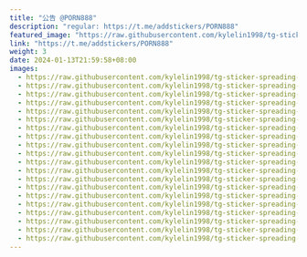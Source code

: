 ```yaml
---
title: "公告 @PORN888"
description: "regular: https://t.me/addstickers/PORN888"
featured_image: "https://raw.githubusercontent.com/kylelin1998/tg-sticker-spreading-worldwide-images/main/img/f72432f5-6c42-47b4-a36b-c7f6ea9f39f7.jpg"
link: "https://t.me/addstickers/PORN888"
weight: 3
date: 2024-01-13T21:59:58+08:00
images:
  - https://raw.githubusercontent.com/kylelin1998/tg-sticker-spreading-worldwide-images/main/img/f72432f5-6c42-47b4-a36b-c7f6ea9f39f7.jpg
  - https://raw.githubusercontent.com/kylelin1998/tg-sticker-spreading-worldwide-images/main/img/5c442c22-4478-44fc-b0ca-944b40a88d4e.jpg
  - https://raw.githubusercontent.com/kylelin1998/tg-sticker-spreading-worldwide-images/main/img/74682ac0-69cd-437a-9ffd-66b483cbdddf.jpg
  - https://raw.githubusercontent.com/kylelin1998/tg-sticker-spreading-worldwide-images/main/img/819e1608-8111-4aa4-bb72-0f91be43b70f.jpg
  - https://raw.githubusercontent.com/kylelin1998/tg-sticker-spreading-worldwide-images/main/img/f83372fb-92f9-4bea-b72e-d55e529cb912.jpg
  - https://raw.githubusercontent.com/kylelin1998/tg-sticker-spreading-worldwide-images/main/img/6ac42089-55db-4ec1-ba58-f309c134c671.jpg
  - https://raw.githubusercontent.com/kylelin1998/tg-sticker-spreading-worldwide-images/main/img/d3516f1b-d8f7-4b9b-a994-31da52ef7017.jpg
  - https://raw.githubusercontent.com/kylelin1998/tg-sticker-spreading-worldwide-images/main/img/83139d94-33bf-4483-9a73-f45bf8c49efb.jpg
  - https://raw.githubusercontent.com/kylelin1998/tg-sticker-spreading-worldwide-images/main/img/9ba720f1-6bbb-4c2b-9815-b0a813a8e0b9.jpg
  - https://raw.githubusercontent.com/kylelin1998/tg-sticker-spreading-worldwide-images/main/img/1ed392df-e99d-4c82-ae1d-9510a487a64f.jpg
  - https://raw.githubusercontent.com/kylelin1998/tg-sticker-spreading-worldwide-images/main/img/e2d193bf-d49d-4089-9565-287a54ccd678.jpg
  - https://raw.githubusercontent.com/kylelin1998/tg-sticker-spreading-worldwide-images/main/img/fb0fe258-4f80-44c0-b269-1acd279755c4.jpg
  - https://raw.githubusercontent.com/kylelin1998/tg-sticker-spreading-worldwide-images/main/img/fae64fd7-d2b8-43f2-aa74-a2668d8404ac.jpg
  - https://raw.githubusercontent.com/kylelin1998/tg-sticker-spreading-worldwide-images/main/img/e103b5c5-d063-44ea-b016-d536cfddbca8.jpg
  - https://raw.githubusercontent.com/kylelin1998/tg-sticker-spreading-worldwide-images/main/img/4dca1d6d-70d6-4a0c-897f-144be2e379bb.jpg
  - https://raw.githubusercontent.com/kylelin1998/tg-sticker-spreading-worldwide-images/main/img/bf5b0f72-6ca2-48f5-b835-a75b56cef7ad.jpg
  - https://raw.githubusercontent.com/kylelin1998/tg-sticker-spreading-worldwide-images/main/img/f52aab3e-d8a8-4c03-85e7-96ff01f70b1c.jpg
  - https://raw.githubusercontent.com/kylelin1998/tg-sticker-spreading-worldwide-images/main/img/e0144275-0920-47de-85f8-344f5838010a.jpg
  - https://raw.githubusercontent.com/kylelin1998/tg-sticker-spreading-worldwide-images/main/img/64932ea9-48cb-47cb-925e-91a6af6c91e2.jpg
  - https://raw.githubusercontent.com/kylelin1998/tg-sticker-spreading-worldwide-images/main/img/0fa1f2c9-005f-4f91-9819-fd4f457608f4.jpg
---
```

